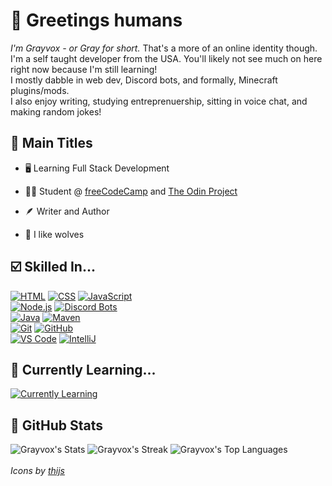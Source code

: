 # 👋 Greetings humans
*I'm Grayvox - or Gray for short.* That's a more of an online identity though.
<br>
I'm a self taught developer from the USA. You'll likely not see much on here right now because I'm still learning!
<br>
I mostly dabble in web dev, Discord bots, and formally, Minecraft plugins/mods.
<br>
I also enjoy writing, studying entreprenuership, sitting in voice chat, and making random jokes!

## 📌 Main Titles

- 🖥️ Learning Full Stack Development

- 👨‍🎓 Student @ [freeCodeCamp](https://www.freecodecamp.org/) and [The Odin Project](https://www.theodinproject.com)

- 🪶 Writer and Author

- 🐺 I like wolves

## ☑️ Skilled In...
[![HTML](https://skillicons.dev/icons?i=html)](https://en.wikipedia.org/wiki/HTML)
[![CSS](https://skillicons.dev/icons?i=css)](https://en.wikipedia.org/wiki/CSS)
[![JavaScript](https://skillicons.dev/icons?i=js)](https://en.wikipedia.org/wiki/JavaScript)
<br>
[![Node.js](https://skillicons.dev/icons?i=nodejs)](https://nodejs.org)
[![Discord Bots](https://skillicons.dev/icons?i=discordbots)](https://discord.dev)
<br>
[![Java](https://skillicons.dev/icons?i=java)](https://java.com)
[![Maven](https://skillicons.dev/icons?i=maven)](https://maven.apache.org/)
<br>
[![Git](https://skillicons.dev/icons?i=git)](https://git-scm.com)
[![GitHub](https://skillicons.dev/icons?i=github)](https://github.com)
<br>
[![VS Code](https://skillicons.dev/icons?i=vscode)](https://code.visualstudio.com)
[![IntelliJ](https://skillicons.dev/icons?i=idea)](https://www.jetbrains.com/idea/)

## 📝 Currently Learning...
[![Currently Learning](https://skillicons.dev/icons?i=js)](https://en.wikipedia.org/wiki/JavaScript)

## 🎲 GitHub Stats
![Grayvox's Stats](https://github-readme-stats.vercel.app/api?username=Grayvox&theme=prussian&show_icons=true&hide_border=true&count_private=true)
![Grayvox's Streak](https://github-readme-streak-stats.herokuapp.com/?user=Grayvox&theme=prussian&hide_border=true)
![Grayvox's Top Languages](https://github-readme-stats.vercel.app/api/top-langs/?username=Grayvox&theme=prussian&show_icons=true&hide_border=true&layout=compact)
<br>
<br>
*Icons by* *[thijs](https://skillicons.dev)*


